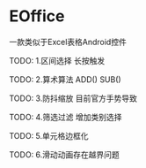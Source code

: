# EOffice

一款类似于Excel表格Android控件

TODO: 1.区间选择 长按触发

TODO: 2.算术算法 ADD() SUB()

TODO: 3.防抖缩放 目前官方手势导致

TODO: 4.筛选过滤 增加类别选择

TODO: 5.单元格边框化

TODO: 6.滑动动画存在越界问题
